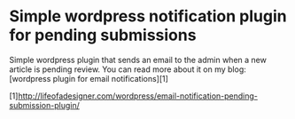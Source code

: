 Simple wordpress notification plugin for pending submissions
=============================================================

Simple wordpress plugin that sends an email to the admin when a new article is pending review. You can read more about it on my blog: [wordpress plugin for email notifications][1]

[1]http://lifeofadesigner.com/wordpress/email-notification-pending-submission-plugin/

